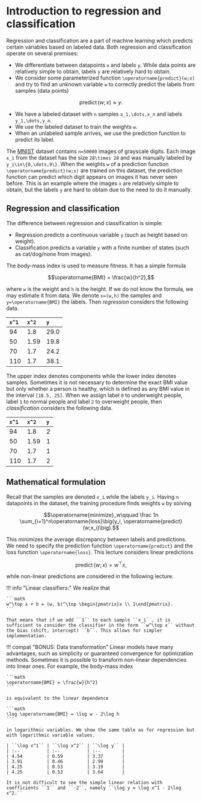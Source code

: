 # Introduction to regression and classification

Regression and classification are a part of machine learning which predicts certain variables based on labeled data. Both regression and classification operate on several premises:
- We differentiate between datapoints ``x`` and labels ``y``. While data points are relatively simple to obtain, labels ``y`` are relatively hard to obtain.
- We consider some parameterized function ``\operatorname{predict}(w;x)`` and try to find an unknown variable ``w`` to correctly predict the labels from samples (data points)

```math
\operatorname{predict}(w;x) \approx y.
``` 

- We have a labeled dataset with ``n`` samples ``x_1,\dots,x_n`` and labels ``y_1,\dots,y_n``.
- We use the labeled dataset to train the weights ``w``.
- When an unlabeled sample arrives, we use the prediction function to predict its label.

The [MNIST](https://en.wikipedia.org/wiki/MNIST_database) dataset contains ``n=50000`` images of grayscale digits. Each image ``x_i`` from the dataset has the size ``28\times 28`` and was manually labeled by ``y_i\in\{0,\dots,9\}``. When the weights ``w`` of a prediction function ``\operatorname{predict}(w;x)`` are trained on this dataset, the prediction function can predict which digit appears on images it has never seen before. This is an example where the images ``x`` are relatively simple to obtain, but the labels ``y`` are hard to obtain due to the need to do it manually.

## Regression and classification

The difference between regression and classification is simple:
- Regression predicts a continuous variable ``y`` (such as height based on weight).
- Classification predicts a variable ``y`` with a finite number of states (such as cat/dog/none from images).

The body-mass index is used to measure fitness. It has a simple formula

```math
\operatorname{BMI} = \frac{w}{h^2},
```

where ``w`` is the weight and ``h`` is the height. If we do not know the formula, we may estimate it from data. We denote ``x=(w,h)`` the samples and ``y=\operatorname{BMI}`` the labels. Then *regression* considers the following data.

| ``x^1`` | ``x^2`` | ``y`` |
| :--     | :--     | :--   |
| 94      | 1.8     | 29.0  |
| 50      | 1.59    | 19.8  |
| 70      | 1.7     | 24.2  |
| 110     | 1.7     | 38.1  |

The upper index denotes components while the lower index denotes samples. Sometimes it is not necessary to determine the exact BMI value but only whether a person is healthy, which is defined as any BMI value in the interval ``[18.5, 25]``. When we assign label ``0`` to underweight people, label ``1`` to normal people and label ``2`` to overweight people, then *classification* considers the following data.

| ``x^1`` | ``x^2`` | ``y`` |
| :--     | :--     | :--   |
| 94      | 1.8     | 2     |
| 50      | 1.59    | 1     |
| 70      | 1.7     | 1     |
| 110     | 1.7     | 2     |

## Mathematical formulation

Recall that the samples are denoted ``x_i`` while the labels ``y_i``. Having ``n`` datapoints in the dataset, the training procedure finds weights ``w`` by solving

```math
\operatorname{minimize}_w\qquad \frac 1n \sum_{i=1}^n\operatorname{loss}\big(y_i, \operatorname{predict}(w;x_i)\big).
```

This minimizes the average discrepancy between labels and predictions. We need to specify the prediction function ``\operatorname{predict}`` and the loss function ``\operatorname{loss}``. This lecture considers linear predictions

```math
\operatorname{predict}(w;x) = w^\top x,
```

while non-linear predictions are considered in the following lecture.

!!! info "Linear classifiers:"
    We realize that

    ```math
    w^\top x + b = (w, b)^\top \begin{pmatrix}x \\ 1\end{pmatrix}.
    ```

    That means that if we add ``1`` to each sample ``x_i``, it is sufficient to consider the classifier in the form ``w^\top x`` without the bias (shift, intercept) ``b``. This allows for simpler implementation.

!!! compat "BONUS: Data transformation"
    Linear models have many advantages, such as simplicity or guaranteed convergence for optimization methods. Sometimes it is possible to transform non-linear dependencies into linear ones. For example, the body-mass index

    ```math
    \operatorname{BMI} = \frac{w}{h^2}
    ```

    is equivalent to the linear dependence

    ```math
    \log \operatorname{BMI} = \log w - 2\log h
    ```

    in logarithmic variables. We show the same table as for regression but with logarithmic variable values.

    | ``\log x^1`` | ``\log x^2`` | ``\log y`` |
    | :--          | :--          | :--        |
    | 4.54         | 0.59         | 3.37       |
    | 3.91         | 0.46         | 2.99       |
    | 4.25         | 0.53         | 3.19       |
    | 4.25         | 0.53         | 3.64       |

    It is not difficult to see the simple linear relation with coefficients ``1`` and ``-2``, namely ``\log y = \log x^1 - 2\log x^2.``
